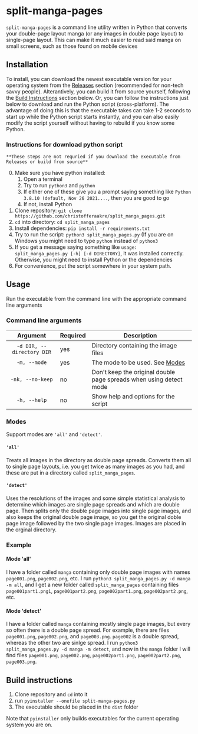 # split-manga-pages
`split-manga-pages` is a command line utility written in Python that
converts your double-page layout manga (or any images in double page layout)
to single-page layout. This can make it much easier to read said manga on
small screens, such as those found on mobile devices

## Installation
To install, you can download the newest executable
version for your operating system from the [Releases](https://github.com/christofferaakre/split_manga_pages/releases) section
(recommended for non-tech savvy people). Alterantively,
you can build it from source yourself, following the
[Build Instructions](#Build-instructions) section below. Or, you can follow the instructions just
below to download and run the Python script (cross-platform). The advantage of doing this
is that the executable takes can take 1-2 seconds to start up
while the Python script starts instantly, and you can also easily modify
    the script yourself without having to rebuild if you know some
    Python.
### Instructions for download python script
    **These steps are not requried if you download the executable from Releases or build from source**
0. Make sure you have python installed:
    1. Open a terminal
    2. Try to run `python3` and `python`
    3. If either one of these give you a prompt saying
    something like `Python 3.8.10 (default, Nov 26 2021....`,
    then you are good to go
    4. If not, install Python
1. Clone repository: `git clone https://github.com/christofferaakre/split_manga_pages.git`
2. `cd` into directory: `cd split_manga_pages`
3. Install dependencies: `pip install -r requirements.txt`
4. Try to run the script: `python3 split_manga_pages.py` (If you are
on Windows you might need to type `python` instead of `python3`
5. If you get a message saying something like `usage: split_manga_pages.py [-h] [-d DIRECTORY]`,
it was installed correctly. Otherwise, you might need to install Python
or the dependencies
6. For convenience, put the script somewhere in your system path.

## Usage
Run the executable from the command line with the appropriate command line arguments
### Command line arguments
| Argument  |  Required | Description |
|:-:|---|---|
| `-d DIR, --directory DIR`  | yes |  Directory containing the image files |
| `-m, --mode`  | yes |  The mode to be used. See [Modes](#modes)|
| `-nk, --no-keep`  | no | Don't keep the original double page spreads when using detect mode |
| `-h, --help`  | no | Show help and options for the script |
### Modes
Support modes are `'all'` and `'detect'`.
#### `'all'`
Treats all images in the directory as double page spreads. Converts
them all to single page layouts, i.e. you get twice as many images as you had,
and these are put in a directory called `split_manga_pages`.
#### `'detect'`
Uses the resolutions of the images and some simple statistical analysis
to determine which images are single page spreads and which are double page. Then
splits only the double page images into single page images, and also keeps the
original double page image, so you get the original doble page image followed
by the two single page images. Images are placed in the orginal directory.

### Example
#### Mode 'all'
I have a folder called `manga` containing only double page images
with names `page001.png`, `page002.png`, etc.
I run `python3 split_manga_pages.py -d manga -m all`, and I get
a new folder called `split_manga_pages` containing files
`page001part1.png1`, `page001part2.png`, `page002part1.png`, `page002part2.png`, etc.

#### Mode 'detect'
I have a folder called `manga` containing mostly single page images,
but every so often there is a double page spread. For example,
there are files `page001.png`, `page002.png`, and `page003.png`.
`page002` is a double spread, whereas the other two are sinlge spread.
I run
`python3 split_manga_pages.py -d manga -m detect`, and now in the `manga` folder
I will find files
`page001.png`, `page002.png`, `page002part1.png`, `page002part2.png`, `page003.png`.

## Build instructions
1. Clone repository and `cd` into it
2. run `pyinstaller --onefile split-manga-pages.py`
3. The executable should be placed in the `dist` folder

Note that `pyinstaller` only builds executables for the current
operating system you are on.
